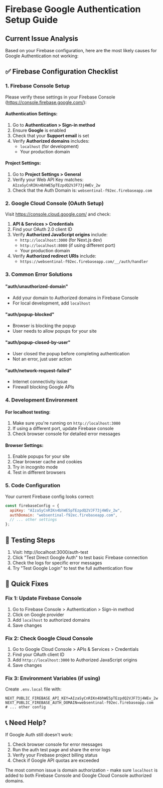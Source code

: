 # Firebase Google Authentication Setup Guide

## Current Issue Analysis
Based on your Firebase configuration, here are the most likely causes for Google Authentication not working:

## ✅ Firebase Configuration Checklist

### 1. Firebase Console Setup
Please verify these settings in your Firebase Console (https://console.firebase.google.com/):

#### Authentication Settings:
1. Go to **Authentication > Sign-in method**
2. Ensure **Google** is enabled
3. Check that your **Support email** is set
4. Verify **Authorized domains** includes:
   - `localhost` (for development)
   - Your production domain

#### Project Settings:
1. Go to **Project Settings > General**
2. Verify your Web API Key matches: `AIzaSyCnRIKn4bhWE5pTEzpdQ2VJF73j4WEv_2w`
3. Check that the Auth Domain is: `websentinal-f92ec.firebaseapp.com`

### 2. Google Cloud Console (OAuth Setup)
Visit https://console.cloud.google.com/ and check:

1. **API & Services > Credentials**
2. Find your OAuth 2.0 client ID
3. Verify **Authorized JavaScript origins** include:
   - `http://localhost:3000` (for Next.js dev)
   - `http://localhost:8080` (if using different port)
   - Your production domain
4. Verify **Authorized redirect URIs** include:
   - `https://websentinal-f92ec.firebaseapp.com/__/auth/handler`

### 3. Common Error Solutions

#### "auth/unauthorized-domain"
- Add your domain to Authorized domains in Firebase Console
- For local development, add `localhost`

#### "auth/popup-blocked"
- Browser is blocking the popup
- User needs to allow popups for your site

#### "auth/popup-closed-by-user"
- User closed the popup before completing authentication
- Not an error, just user action

#### "auth/network-request-failed"
- Internet connectivity issue
- Firewall blocking Google APIs

### 4. Development Environment

#### For localhost testing:
1. Make sure you're running on `http://localhost:3000`
2. If using a different port, update Firebase console
3. Check browser console for detailed error messages

#### Browser Settings:
1. Enable popups for your site
2. Clear browser cache and cookies
3. Try in incognito mode
4. Test in different browsers

### 5. Code Configuration

Your current Firebase config looks correct:
```javascript
const firebaseConfig = {
  apiKey: "AIzaSyCnRIKn4bhWE5pTEzpdQ2VJF73j4WEv_2w",
  authDomain: "websentinal-f92ec.firebaseapp.com",
  // ... other settings
};
```

## 🧪 Testing Steps

1. Visit: http://localhost:3000/auth-test
2. Click "Test Direct Google Auth" to test basic Firebase connection
3. Check the logs for specific error messages
4. Try "Test Google Login" to test the full authentication flow

## 🔧 Quick Fixes

### Fix 1: Update Firebase Console
1. Go to Firebase Console > Authentication > Sign-in method
2. Click on Google provider
3. Add `localhost` to authorized domains
4. Save changes

### Fix 2: Check Google Cloud Console
1. Go to Google Cloud Console > APIs & Services > Credentials
2. Find your OAuth client ID
3. Add `http://localhost:3000` to Authorized JavaScript origins
4. Save changes

### Fix 3: Environment Variables (if using)
Create `.env.local` file with:
```
NEXT_PUBLIC_FIREBASE_API_KEY=AIzaSyCnRIKn4bhWE5pTEzpdQ2VJF73j4WEv_2w
NEXT_PUBLIC_FIREBASE_AUTH_DOMAIN=websentinal-f92ec.firebaseapp.com
# ... other config
```

## 📞 Need Help?

If Google Auth still doesn't work:
1. Check browser console for error messages
2. Run the auth test page and share the error logs
3. Verify your Firebase project billing status
4. Check if Google API quotas are exceeded

The most common issue is domain authorization - make sure `localhost` is added to both Firebase Console and Google Cloud Console authorized domains.
